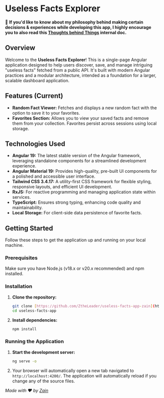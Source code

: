 # Useless Facts Explorer

📘 **If you'd like to know about my philosophy behind making certain decisions & experiences while developing this app, I highly encourage you to also read this [Thoughts behind Things](./THOUGHTS_BEHIND_THINGS.md) internal doc.**

## Overview

Welcome to the **Useless Facts Explorer**! This is a single-page Angular application designed to help users discover, save, and manage intriguing "useless facts" fetched from a public API. It's built with modern Angular practices and a modular architecture, intended as a foundation for a larger, scalable dashboard application.

## Features (Current)

* **Random Fact Viewer:** Fetches and displays a new random fact with the option to save it to your favorites.
* **Favorites Section:** Allows you to view your saved facts and remove them from your collection. Favorites persist across sessions using local storage.

## Technologies Used

* **Angular 19:** The latest stable version of the Angular framework, leveraging standalone components for a streamlined development experience.
* **Angular Material 19:** Provides high-quality, pre-built UI components for a polished and accessible user interface.
* **Tailwind CSS 3.4.17:** A utility-first CSS framework for flexible styling, responsive layouts, and efficient UI development.
* **RxJS:** For reactive programming and managing application state within services.
* **TypeScript:** Ensures strong typing, enhancing code quality and maintainability.
* **Local Storage:** For client-side data persistence of favorite facts.

## Getting Started

Follow these steps to get the application up and running on your local machine.

### Prerequisites

Make sure you have Node.js (v18.x or v20.x recommended) and npm installed.

### Installation

1.  **Clone the repository:**
    ```bash
    git clone [https://github.com/ZtheLeader/useless-facts-app-zain](https://github.com/ZtheLeader/useless-facts-app-zain) # Replace with your repo URL
    cd useless-facts-app
    ```
2.  **Install dependencies:**
    ```bash
    npm install
    ```

### Running the Application

1.  **Start the development server:**
    ```bash
    ng serve -o
    ```
2.  Your browser will automatically open a new tab navigated to `http://localhost:4200/`. The application will automatically reload if you change any of the source files.


<i>Made with ❤️ by [Zain](https://github.com/ZtheLeader/)</i>
